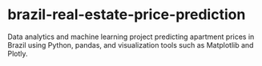 # brazil-real-estate-price-prediction
Data analytics and machine learning project predicting apartment prices in Brazil using Python, pandas, and visualization tools such as Matplotlib and Plotly.
